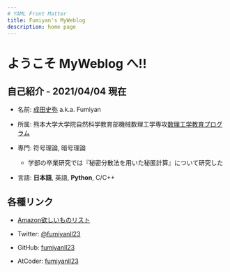 ```yaml
---
# YAML Front Matter
title: Fumiyan's MyWeblog
description: home page
---
```

# ようこそ MyWeblog へ!!

<!-- このページの英語版は[こちら](https://fumiyan.work/index_en.html). -->

## 自己紹介 - 2021/04/04 現在

- 名前: [成田史弥](https://twitter.com/fumiyanll23) a.k.a. Fumiyan

- 所属: 熊本大学大学院自然科学教育部機械数理工学専攻[数理工学教育プログラム](https://srik.kumamoto-u.ac.jp/)

- 専門: 符号理論, 暗号理論

  - 学部の卒業研究では『秘密分散法を用いた秘匿計算』について研究した

- 言語: **日本語**, 英語, **Python**, C/C++

<!-- ## 記事

### 執筆中のシリーズ

- [Coding theory lectures](https://fumiyan.work/md/coding-theory-lectures/) -->

## 各種リンク

- [Amazon欲しいものリスト](https://www.amazon.jp/hz/wishlist/ls/3RMAAFUQVHP92?ref_=wl_share)

- Twitter: [@fumiyanll23](https://twitter.com/fumiyanll23)

- GitHub: [fumiyanll23](https://github.com/fumiyanll23)

- AtCoder: [fumiyanll23](https://atcoder.jp/users/fumiyanll23)
